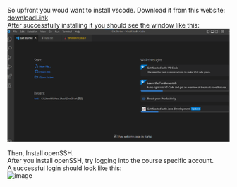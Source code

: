 So upfront you woud want to install vscode. Download it from this website: [downloadLink](https://code.visualstudio.com/)  
After successfully installing it you should see the window like this:  
![image](https://github.com/XinhaoZhao/cse15l-labReport1/blob/main/img1.png)  
  
Then, Install openSSH.  
After you install openSSH, try logging into the course specific account.  
A successful login should look like this:  
![image](https://imgur.com/3cKsUsx)  
